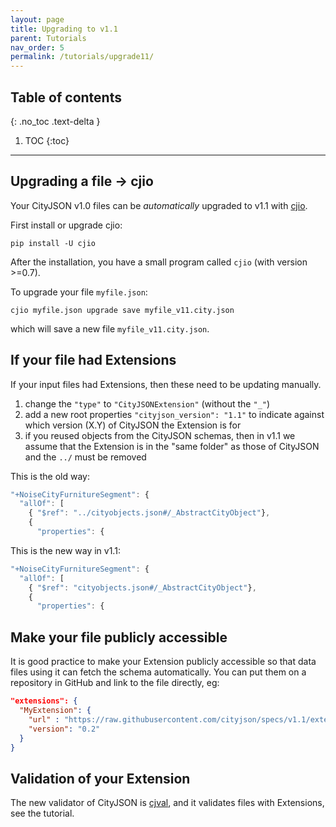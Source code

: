 ```yaml
---
layout: page
title: Upgrading to v1.1
parent: Tutorials
nav_order: 5
permalink: /tutorials/upgrade11/
---
```


## Table of contents
{: .no_toc .text-delta }

1. TOC
{:toc}

---

## Upgrading a file -> cjio 

Your CityJSON v1.0 files can be *automatically* upgraded to v1.1 with [cjio](https://github.com/cityjson/cjio).

First install or upgrade cjio:
```
pip install -U cjio
```

After the installation, you have a small program called `cjio` (with version >=0.7).

To upgrade your file `myfile.json`:
```
cjio myfile.json upgrade save myfile_v11.city.json
```

which will save a new file `myfile_v11.city.json`.


## If your file had Extensions

If your input files had Extensions, then these need to be updating manually.

1. change the `"type"` to `"CityJSONExtension"` (without the `"_"`)
2. add a new root properties `"cityjson_version": "1.1"` to indicate against which version (X.Y) of CityJSON the Extension is for
3. if you reused objects from the CityJSON schemas, then in v1.1 we assume that the Extension is in the "same folder" as those of CityJSON and the `../` must be removed

This is the old way:
```javascript
"+NoiseCityFurnitureSegment": {
  "allOf": [
    { "$ref": "../cityobjects.json#/_AbstractCityObject"},
    {
      "properties": { 
```

This is the new way in v1.1:
```javascript
"+NoiseCityFurnitureSegment": {
  "allOf": [
    { "$ref": "cityobjects.json#/_AbstractCityObject"},
    {
      "properties": { 
```


## Make your file publicly accessible

It is good practice to make your Extension publicly accessible so that data files using it can fetch the schema automatically.
You can put them on a repository in GitHub and link to the file directly, eg:

```json
"extensions": {
  "MyExtension": {
    "url" : "https://raw.githubusercontent.com/cityjson/specs/v1.1/extensions/Generic/generic.ext.json",
    "version": "0.2"
  }
}
```

## Validation of your Extension

The new validator of CityJSON is [cjval](https://validator.cityjson.org), and it validates files with Extensions, see the tutorial.

